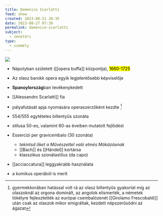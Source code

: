```yaml
---
title: Domenico Scarlatti
feed: show
created: 2023-08-21 20:35
date: 2023-08-27 07:39
permalink: domenico-scarlatti
subject:
  - zenetöri
type:
  - személy
---
```


![](https://www.br-klassik.de/themen/klassik-entdecken/domenico-scarlatti-komponist-100~_v-img__16__9__xl_-d31c35f8186ebeb80b0cd843a7c267a0e0c81647.jpg?version=f30a2)

- Nápolyban született ([[opera buffa]] központja), <mark>1660-1725</mark>
- Az olasz barokk opera egyik legjelentősebb képviselője
- **Spanoylország**ban tevékenykedett
- [[Alessandro Scarlatti]] fia

- pályafutását apja nyomására operaszerzőként kezdte [^1]
- 554/555 egytételes billentyűs szonáta
- stílusa 50-es, valamint 60-as éveiben mutatott fejlődést
- Essercizi per gravicembalo (30 szonáta)
	- *tekintsd őket a Művészettel való elmés Mókázásnak*
	- [[Bach]] és [[Händel]] kortársa
	- klasszikus szonátastílus (da capo)
- [[acciaccatura]] leggyakrabb használata
- a komikus operából is merít


[^1]: gyermekkorában hatással volt rá az olasz billentyűs gyakorlat
míg az olaszoknál az orgona dominált, az angolok elismerték, a németek tökélyre fejlesztették az európai csembalózenét
[[Girolamo Frescobaldi]] után csak az olaszok mikor emigráltak, kezdett népszerűsödni az ágazat